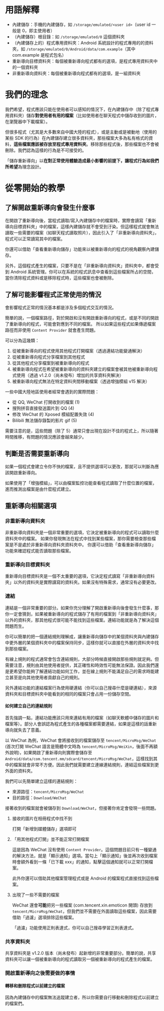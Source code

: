 # 用語解釋

* 內建儲存：手機的內建儲存，如 `/storage/emulated/<user id>`（user id 一般是 0，即主使用者）
* （內建儲存）根目錄：如 `/storage/emulated/0` 這個資料夾
* （內建儲存上的）程式專用資料夾：Android 系統設計的程式專用的的資料夾，如 `/storage/emulated/0/Android/data/com.example`（其中 com.example 是程式包名）
* 重新導向目標資料夾：每個被重新導向程式都有的選項，是程式專用資料夾中的一個資料夾
* 非重新導向資料夾：每個被重新導向程式都有的選項，是一組資料夾

# 我們的理念

我們希望，程式應該只能在使用者可以感知的情況下，在內建儲存中（除了程式專用資料夾）儲存**對使用者有用的檔案**（比如使用者在聊天程式中儲存收到的圖片，在瀏覽器中下載檔案）。

但很多程式（尤其是大多數來自中國大陸的程式），或是主動或是被動地（使用的某些 SDK 的行為）在內建儲存建立很多資料夾，那些檔案大多為私有格式的資料，**這些檔案應該被存放至程式專用資料夾**。移除那些程式後，那些檔案也不會被刪除。我們認為這樣的行為是不可接受的。

「儲存重新導向」以**在對正常使用體驗造成最小影響的前提下，讓程式行為如我們所希望**為理念設計。

# 從零開始的教學

## 了解開啟重新導向會發生什麼事

在開啟了重新導向後，當程式讀取/寫入內建儲存中的檔案時，實際會讀寫「重新導向目標資料夾」中的檔案，這樣內建儲存就不會受到汙染。但這樣程式就會無法讀取一些需要的檔案（如聊天程式讀取照片），因此引入了「非重新導向資料夾」，程式可以正常讀寫其中的檔案。

你還可以借助「查看重新導向儲存」功能來以被重新導向的程式的視角觀察內建儲存。

另外，這個程式產生的檔案，只要不是在「非重新導向資料夾」資料夾中，都會受到 Android 系統管理。你可以在系統的程式訊息中查看到這些檔案所占的空間，當你清除程式資料或是移除程式時，這些檔案也會被刪除。

## 了解可能影響程式正常使用的情況

會影響程式正常的情況基本都是涉及多個程式交互的情況。

簡單的說，一個檔案路徑，對於開啟和沒有開啟重新導向的程式，或是不同的開啟了重新導向的程式，可能會對應到不同的檔案。
所以如果這些程式如果傳遞檔案路徑而非使用 `Content Provider` 就會產生問題。

可以分為這幾類：

1. 從被重新導向的程式使用其他程式打開檔案（透過連結功能變通解決）
2. 從被重新導向程式分享檔案到其他程式
3. 從其他程式分享檔案到被重新導向的程式
4. 被重新導向程式在希望被重新導向的資料夾建立的檔案會被其他被重新導向程式使用（透過 v1.2.0（尚未發布）增加的共享資料夾解決）
5. 被重新導向程式無法在特定資料夾間移動檔案（透過增強模組 v15 解決）

一些中國大陸地區使用者經常會遇到的實際問題：

* 從 QQ, WeChat 打開收到的檔案 (1)
* 搜狗拼音直接發送圖片到 QQ (4)
* 修改 WeChat 的 Xposed 模組配置失效 (4)
* Bilibili 無法儲存錄製的影片 gif (5)

需要注意的是，這些問題（除了 5）通常只會出現在設計不佳的程式上，所以隨著時間推移，有問題的情況應該會越來越少。

## 判斷是否需要重新導向

如果一個程式會建立令你不快的檔案，且不提供選項可以更改，那就可以判斷為應該開啟重新導向。

如果使用了「增強模組」，可以由檔案監控功能查看程式讀取了什麼位置的檔案，進而推測出檔案是由什麼程式建立。

## 重新導向相關選項

### 非重新導向資料夾

非重新導向資料夾是一個非常重要的選項，它決定被重新導向的程式可以讀取什麼資料夾中的檔案。
如果你發現無法在程式中找到某些檔案，那你需要檢查那些檔案是不是處於非重新導向資料夾資料夾中。
你還可以借助「查看重新導向儲存」功能來確認程式能否讀取那些檔案。

### 重新導向目標資料夾

重新導向目標資料夾是一個不太重要的選項，它決定程式讀寫「非重新導向資料夾」以外的資料夾是實際讀寫的資料夾。如果沒有特殊需求，通常沒有必要更改。

### 連結

連結是一個非常重要的部分。如果你充分理解了開啟重新導向後會發生什麼事，那你一定會猜到，如果被重新導向的程式儲存了有用的檔案到「非重新導向資料夾」以外的資料夾，那其他程式很可能不能找到這些檔案。連結功能就是為了解決這個問題而生。

你可以簡單的把一個連結規則理解成，讓重新導向儲存中的某個資料夾與內建儲存中更外層的某個資料夾中的檔案保持同步，這樣你就可以直接在外層的資料夾中找到那些檔案。

有線上規則的程式通常會包含連結規則，大部分時候直接開啟那些規則就足夠。但需要注意，規則由其他使用者提供，其正確性和時效性可能無法保證。因此我們還是更希望你能夠了解連結功能如何工作，並在線上規則不能滿足自己的需求時能建立甚至是向其他使用者貢獻自己的規則。

另外連結功能的連結檔案行為使用硬連結（你可以自己搜尋什麼是硬連結），來源資料夾和目標資料夾中能看到的相同的檔案只會占用一份儲存空間。

#### 如何建立自己的連結規則

首先強調一點，連結功能應該只用來連結有用的檔案（如聊天軟體中儲存的圖片和檔案等）。部分人會誤認為程式產生的各種檔案都需要連結，如果是這樣的話重新導向就失去了意義。

以 WeChat 為例，WeChat 會將接收到的檔案儲存至 `tencent/MicroMsg/WeChat` (首次打開 WeChat 語言是簡體中文時為 `tencent/MicroMsg/WeiXin`，後面不再額外說明)，如果開啟了重新導向則實際會儲存至 `Android/data/com.tencent.mm/sdcard/tencent/MicroMsg/WeChat`，這樣找到其中的檔案就會非常不方便。因此我們就需要建立連線連結規則，連結這些檔案到更外面的資料夾。

我們可以先簡單建立這樣的連結規則：

* 來源路徑：`tencent/MicroMsg/WeChat`
* 目的路徑：`Download/WeChat`

接著收到的檔案就會被儲存到 `Download/WeChat`，但接著你肯定會發現一些問題。

1. 接收的圖片在相冊程式中找不到

   打開「新增到媒體儲存」選項即可

2. 「用其他程式打開」並不能正常打開檔案
  
   這是因為 WeChat 沒有使用 `Content Provider`。這個問題目前只有一種變通的解決方法，就是「顯示通知」選項。當勾上「顯示通知」後並再次收到檔案時會額外看到一條「已下載 xxx」的通知，點擊這個通知就可以正常打開檔案。
   
   此外你還可以借助其他檔案管理程式或是 Android 的檔案程式直接找到這些檔案。

3. 出現了一些不需要的檔案

   WeChat 還會**可能**把另一些檔案 (com.tencent.xin.emoticon 開頭) 存放到 `tencent/MicroMsg/WeChat`，但我們並不需要在外面讀取這些檔案，因此需要借助「過濾」選項排除這些檔案。

   「過濾」功能使用正則表達式，你可以自己搜尋學習正則表達式。

### 共享資料夾

共享資料夾是 v1.2.0 版本（尚未發布）起新增的非常重要部分。簡單的說，共享資料夾可以讓一個被重新導向的程式讀取另一個被重新導向的程式產生的檔案。

### 開啟重新導向之後需要做的事情

#### 轉移和刪除程式以前建立的檔案

因為內建儲存中的檔案無法追蹤建立者，所以你需要自行移動和刪除程式以前建立的檔案們。
